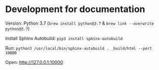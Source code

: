 # Development for documentation

Version: Python 3.7 (`brew install python@3.7` & `brew link --overwrite python@3.7`)

Install Sphinx Autobuild: `pip3 install sphinx-autobuild`

Run: `python3 /usr/local/bin/sphinx-autobuild . _build/html --port 10000`

Open: http://127.0.0.1:10000
